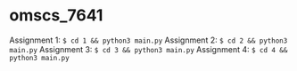 # omscs_7641

Assignment 1: `$ cd 1 && python3 main.py`
Assignment 2: `$ cd 2 && python3 main.py`
Assignment 3: `$ cd 3 && python3 main.py`
Assignment 4: `$ cd 4 && python3 main.py`
